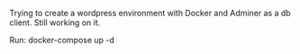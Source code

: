 Trying to create a wordpress environment with
Docker and Adminer as a db client. Still working on it.

Run: docker-compose up -d